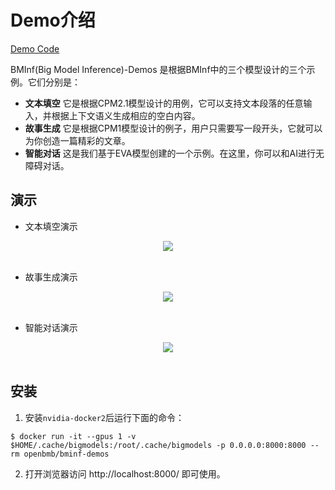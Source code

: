 # Demo介绍

[Demo Code](https://github.com/OpenBMB/BMInf-demos)

BMInf(Big Model Inference)-Demos 是根据BMInf中的三个模型设计的三个示例。它们分别是：
+ **文本填空** 它是根据CPM2.1模型设计的用例，它可以支持文本段落的任意输入，并根据上下文语义生成相应的空白内容。
+ **故事生成** 它是根据CPM1模型设计的例子，用户只需要写一段开头，它就可以为你创造一篇精彩的文章。
+ **智能对话** 这是我们基于EVA模型创建的一个示例。在这里，你可以和AI进行无障碍对话。

## 演示

+ 文本填空演示
<div  align="center">    
<img src="https://raw.githubusercontent.com/OpenBMB/BMInf/master/docs/source/note/demo1.jpg" align=center />
</div>
<br/>

+ 故事生成演示

<div  align="center">    
<img src="https://raw.githubusercontent.com/OpenBMB/BMInf/master/docs/source/note/demo2.jpg" align=center />
</div>
<br/>

+ 智能对话演示
<div  align="center">    
<img src="https://raw.githubusercontent.com/OpenBMB/BMInf/master/docs/source/note/demo3.jpg" align=center />
</div>
<br/>


## 安装

1. 安装`nvidia-docker2`后运行下面的命令：

```console
$ docker run -it --gpus 1 -v $HOME/.cache/bigmodels:/root/.cache/bigmodels -p 0.0.0.0:8000:8000 --rm openbmb/bminf-demos
```

2. 打开浏览器访问 http://localhost:8000/ 即可使用。

